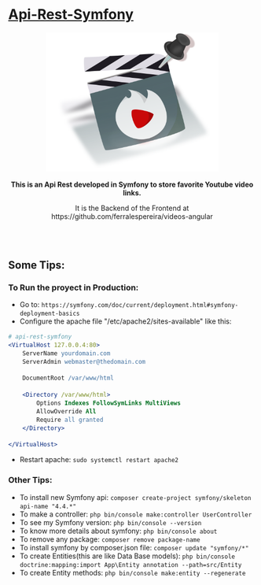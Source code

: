 # [Api-Rest-Symfony](https://video.javierfolder.com/)

<p align="center">
  <img src="https://github.com/ferralespereira/videos-angular/blob/master/src/assets/img/video.svg" width="350" title="Foro Angular">
</p>

<p align="center">
<strong>This is an Api Rest developed in Symfony to store favorite Youtube video links.</strong>
</p>
<p align="center">
  It is the Backend of the Frontend at https://github.com/ferralespereira/videos-angular
</p>
<br>
<br>


## Some Tips:
### To Run the proyect in Production:
* Go to: `https://symfony.com/doc/current/deployment.html#symfony-deployment-basics`
* Configure the apache file "/etc/apache2/sites-available" like this:
```apache   
# api-rest-symfony
<VirtualHost 127.0.0.4:80>
    ServerName yourdomain.com
    ServerAdmin webmaster@thedomain.com

    DocumentRoot /var/www/html

    <Directory /var/www/html>
        Options Indexes FollowSymLinks MultiViews
        AllowOverride All
        Require all granted
    </Directory>

</VirtualHost>
```
* Restart apache: `sudo systemctl restart apache2`

### Other Tips:
* To install new Symfony api: `composer create-project symfony/skeleton api-name "4.4.*"`
* To make a controller: `php bin/console make:controller UserController`
* To see my Symfony version: `php bin/console --version`
* To know more details about symfony: `php bin/console about`
* To remove any package: `composer remove package-name`
* To install symfony by composer.json file: `composer update "symfony/*"`
* To create Entities(this are like Data Base models): `php bin/console doctrine:mapping:import App\Entity annotation --path=src/Entity`
* To create Entity methods: `php bin/console make:entity --regenerate`